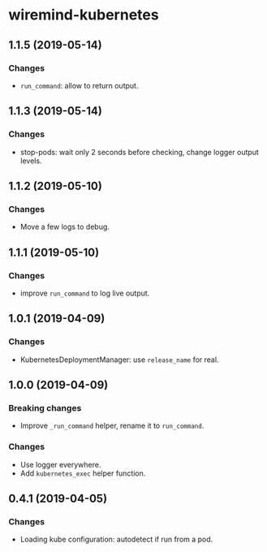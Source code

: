 # wiremind-kubernetes

## 1.1.5 (2019-05-14)
### Changes
- `run_command`: allow to return output.

## 1.1.3 (2019-05-14)
### Changes
- stop-pods: wait only 2 seconds before checking, change logger output levels.

## 1.1.2 (2019-05-10)
### Changes
- Move a few logs to debug.

## 1.1.1 (2019-05-10)
### Changes
- improve `run_command` to log live output.

## 1.0.1 (2019-04-09)
### Changes
- KubernetesDeploymentManager: use `release_name` for real.

## 1.0.0 (2019-04-09)
### Breaking changes
- Improve `_run_command` helper, rename it to `run_command`.
### Changes
- Use logger everywhere.
- Add `kubernetes_exec` helper function.

## 0.4.1 (2019-04-05)
### Changes
- Loading kube configuration: autodetect if run from a pod.
